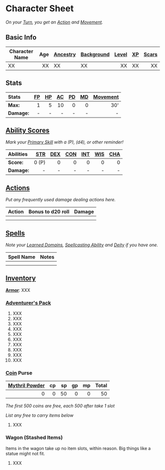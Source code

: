 # Character Sheet

*On your [Turn](../Game%20Procedures/Core%20Procedures/Turn.md), you get an [Action](../Game%20Procedures/Core%20Procedures/Action.md) and [Movement](../Game%20Procedures/Combat/Movement.md).*

## Basic Info

| Character Name | Age | [Ancestry](../Player%20Characters/Ancenstries/Ancestry.md) | [Background](../Player%20Characters/Backgrounds/Background.md) | [Level](../Player%20Characters/Derived%20Statistics/Level.md) | [XP](../Player%20Characters/Derived%20Statistics/Experience%20Points.md) | [Scars](../Player%20Characters/Derived%20Statistics/Scars.md) |
| -------------- | --: | :--------------------------------------------------------- | :------------------------------------------------------------- | ------------------------------------------------------------: | -----------------------------------------------------------------------: | ------------------------------------------------------------: |
| XX             |  XX | XX                                                         | XX                                                             |                                                            XX |                                                                       XX |                                                            XX |

## Stats

| Stats       | [FP](../Player%20Characters/Derived%20Statistics/Fatigue%20Points.md) | [HP](../Player%20Characters/Derived%20Statistics/Health%20Points.md) | [AC](../Player%20Characters/Derived%20Statistics/Armor%20Class.md) | [PD](../Player%20Characters/Derived%20Statistics/Physical%20Defense.md) | [MD](../Player%20Characters/Derived%20Statistics/Mental%20Defense.md) | [Movement](../Game%20Procedures/Combat/Movement.md) |
| :---------- | --------------------------------------------------------------------: | -------------------------------------------------------------------: | -----------------------------------------------------------------: | ----------------------------------------------------------------------: | --------------------------------------------------------------------: | --------------------------------------------------: |
| **Max:**    |                                                                     1 |                                                                    5 |                                                                 10 |                                                                       0 |                                                                     0 |                                                 30' |
| **Damage:** |                                                                     - |                                                                    - |                                                                  - |                                                                       - |                                                                     - |                                                   - |

## [Ability Scores](../Player%20Characters/The%20Ability%20Scores/Ability%20Scores.md)

*Mark your [Primary Skill](../Player%20Characters/Backgrounds/Primary%20Skill.md) with a (P), (d4), or other reminder!*

| Abilities   | [STR](../Player%20Characters/The%20Ability%20Scores/Strength.md) | [DEX](../Player%20Characters/The%20Ability%20Scores/Dexterity.md) | [CON](../Player%20Characters/The%20Ability%20Scores/Constitution.md) | [INT](../Player%20Characters/The%20Ability%20Scores/Intelligence.md) | [WIS](../Player%20Characters/The%20Ability%20Scores/Wisdom.md)<br> | [CHA](../Player%20Characters/The%20Ability%20Scores/Charisma.md)<br> |
| :---------- | ---------------------------------------------------------------: | ----------------------------------------------------------------: | -------------------------------------------------------------------: | -------------------------------------------------------------------: | -----------------------------------------------------------------: | -------------------------------------------------------------------: |
| **Score:**  |                                                            0 (P) |                                                                 0 |                                                                    0 |                                                                    0 |                                                                  0 |                                                                    0 |
| **Damage:** |                                                                - |                                                                 - |                                                                    - |                                                                    - |                                                                  - |                                                                    - |

## [Actions](../Game%20Procedures/Core%20Procedures/Action.md)

*Put any frequently used damage dealing actions here.*

| Action | Bonus to d20 roll | Damage |
| ------ | ----------------: | -----: |
|        |                   |        |
|        |                   |        |

## [Spells](../Magic/Spells.md)

*Note your [Learned Domains](../Magic/Spellcasting/Spell%20Learning/Learned%20Domains.md), [Spellcasting Ability](../Magic/Spellcasting/Spellcasting%20Ability.md) and [Deity](../Magic/Deities.md) if you have one.*

| Spell Name | Notes |
| ---------- | ----- |
|            |       |
|            |       |

## [Inventory](../Player%20Characters/Derived%20Statistics/Inventory.md)

**[Armor](../Items%20and%20Gear/Armor/Armor.md)**: XXX

### [Adventurer's Pack](../Items%20and%20Gear/Gear/100%20Coins/Adventurer's%20Pack.md)

1. XXX
2. XXX
3. XXX
4. XXX
5. XXX
6. XXX
7. XXX
8. XXX
9. XXX
10. XXX

### [Coin](../Resources%20for%20GMs/Economy/Coins.md) Purse

| [Mythril Powder](../Magic/Spellcasting/Mythril.md) |  cp |  sp |  gp |  mp | Total |
| ---------------------------------------: | --: | --: | --: | --: | ----: |
|                                        0 |   0 |  50 |   0 |   0 |    50 |

*The first 500 coins are free, each 500 after take 1 slot*

*List any free to carry items below*

1. XXX

### Wagon (Stashed Items)

Items in the wagon take up no item slots, within reason. Big things like a statue might not fit.

1. XXX
